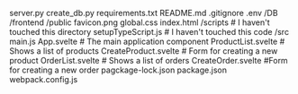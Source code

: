 server.py 
create_db.py
requirements.txt
README.md
.gitignore
.env
    /DB
    /frontend
        /public
            favicon.png
            global.css
            index.html
        /scripts # I haven't touched this directory
            setupTypeScript.js # I haven't touched this code
        /src
            main.js
            App.svelte # The main application component
            ProductList.svelte # Shows a list of products
            CreateProduct.svelte # Form for creating a new product
            OrderList.svelte # Shows a list of orders
            CreateOrder.svelte #Form for creating a new order
        pagckage-lock.json
        package.json
        webpack.config.js

        